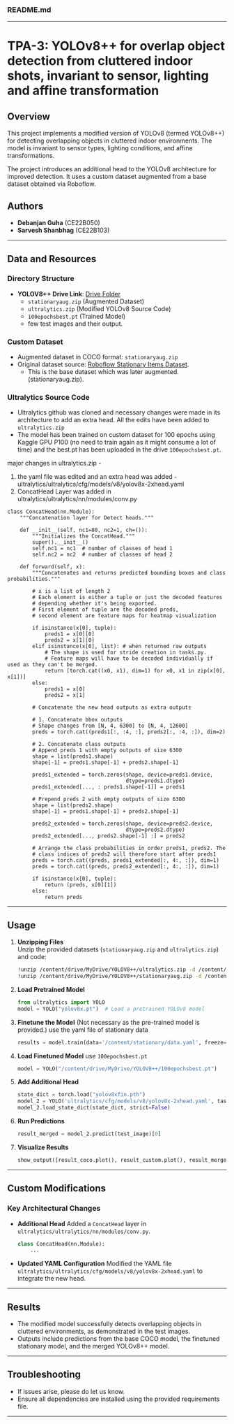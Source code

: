 ### **README.md**

---

# **TPA-3: YOLOv8++ for overlap object detection from cluttered indoor shots, invariant to sensor, lighting and affine transformation**

## **Overview**
This project implements a modified version of YOLOv8 (termed YOLOv8++) for detecting overlapping objects in cluttered indoor environments. The model is invariant to sensor types, lighting conditions, and affine transformations. 

The project introduces an additional head to the YOLOv8 architecture for improved detection. It uses a custom dataset augmented from a base dataset obtained via Roboflow.

## **Authors**
- **Debanjan Guha** (CE22B050)
- **Sarvesh Shanbhag** (CE22B103)

---

## **Data and Resources**
### **Directory Structure**
- **YOLOV8++ Drive Link**: [Drive Folder](https://drive.google.com/drive/folders/1z78FACvcam31CxOse2aGdolgLaJXjsnV?usp=sharing)
  - `stationaryaug.zip` (Augmented Dataset)
  - `ultralytics.zip` (Modified YOLOv8 Source Code)
  - `100epochsbest.pt` (Trained Model)
  - few test images and their output.
    
### **Custom Dataset**
- Augmented dataset in COCO format: `stationaryaug.zip`
- Original dataset source: [Roboflow Stationary Items Dataset](https://universe.roboflow.com/national-university-fast/stationary-items-dataset/dataset/8).
  - This is the base dataset which was later augmented. (stationaryaug.zip).

### **Ultralytics Source Code**
- Ultralytics github was cloned and necessary changes were made in its architecture to add an extra head. All the edits have been added to `ultralytics.zip`
- The model has been trained on custom dataset for 100 epochs using Kaggle GPU P100 (no need to train again as it might consume a lot of time) and the best.pt has been uploaded in the drive `100epochsbest.pt`.

major changes in ultralytics.zip -
1. the yaml file was edited and an extra head was added - ultralytics/ultralytics/cfg/models/v8/yolov8x-2xhead.yaml
2. ConcatHead Layer was added in ultralytics/ultralytics/nn/modules/conv.py

```
class ConcatHead(nn.Module):
    """Concatenation layer for Detect heads."""

    def __init__(self, nc1=80, nc2=1, ch=()):
        """Initializes the ConcatHead."""
        super().__init__()
        self.nc1 = nc1  # number of classes of head 1
        self.nc2 = nc2  # number of classes of head 2

    def forward(self, x):
        """Concatenates and returns predicted bounding boxes and class probabilities."""

        # x is a list of length 2
        # Each element is either a tuple or just the decoded features
        # depending whether it's being exported.
        # First element of tuple are the decoded preds,
        # second element are feature maps for heatmap visualization

        if isinstance(x[0], tuple):
            preds1 = x[0][0]
            preds2 = x[1][0]
        elif isinstance(x[0], list): # when returned raw outputs
            # The shape is used for stride creation in tasks.py.
            # Feature maps will have to be decoded individually if used as they can't be merged.
            return [torch.cat((x0, x1), dim=1) for x0, x1 in zip(x[0], x[1])]
        else:
            preds1 = x[0]
            preds2 = x[1]

        # Concatenate the new head outputs as extra outputs

        # 1. Concatenate bbox outputs
        # Shape changes from [N, 4, 6300] to [N, 4, 12600]
        preds = torch.cat((preds1[:, :4, :], preds2[:, :4, :]), dim=2)

        # 2. Concatenate class outputs
        # Append preds 1 with empty outputs of size 6300
        shape = list(preds1.shape)
        shape[-1] = preds1.shape[-1] + preds2.shape[-1]

        preds1_extended = torch.zeros(shape, device=preds1.device,
                                      dtype=preds1.dtype)
        preds1_extended[..., : preds1.shape[-1]] = preds1

        # Prepend preds 2 with empty outputs of size 6300
        shape = list(preds2.shape)
        shape[-1] = preds1.shape[-1] + preds2.shape[-1]

        preds2_extended = torch.zeros(shape, device=preds2.device,
                                      dtype=preds2.dtype)
        preds2_extended[..., preds2.shape[-1] :] = preds2

        # Arrange the class probabilities in order preds1, preds2. The
        # class indices of preds2 will therefore start after preds1
        preds = torch.cat((preds, preds1_extended[:, 4:, :]), dim=1)
        preds = torch.cat((preds, preds2_extended[:, 4:, :]), dim=1)

        if isinstance(x[0], tuple):
            return (preds, x[0][1])
        else:
            return preds
```
---


## **Usage**
1. **Unzipping Files**  
   Unzip the provided datasets (`stationaryaug.zip` and `ultralytics.zip`) and code:
   ```bash
   !unzip /content/drive/MyDrive/YOLOV8++/ultralytics.zip -d /content/
   !unzip /content/drive/MyDrive/YOLOV8++/stationaryaug.zip -d /content/
   ```

2. **Load Pretrained Model**
   ```python
   from ultralytics import YOLO
   model = YOLO("yolov8x.pt")  # Load a pretrained YOLOv8 model
   ```

3. **Finetune the Model**
   (Not necessary as the pre-trained model is provided.)
   use the yaml file of stationary data
   ```python
   results = model.train(data='/content/stationary/data.yaml', freeze=22, epochs=100, imgsz=640)
   ```

5. **Load Finetuned Model**
   use `100epochsbest.pt`
   ```python
   model = YOLO("/content/drive/MyDrive/YOLOV8++/100epochsbest.pt")
   ```

7. **Add Additional Head**
   ```python
   state_dict = torch.load("yolov8xfin.pth")
   model_2 = YOLO('ultralytics/cfg/models/v8/yolov8x-2xhead.yaml', task="detect").load('yolov8x.pt')
   model_2.load_state_dict(state_dict, strict=False)
   ```

8. **Run Predictions**
   ```python
   result_merged = model_2.predict(test_image)[0]
   ```

9. **Visualize Results**
   ```python
   show_output([result_coco.plot(), result_custom.plot(), result_merged.plot()])
   ```

---

## **Custom Modifications**
### **Key Architectural Changes**
- **Additional Head**
  Added a `ConcatHead` layer in `ultralytics/ultralytics/nn/modules/conv.py`.
  ```python
  class ConcatHead(nn.Module):
      ...
  ```

- **Updated YAML Configuration**
  Modified the YAML file `ultralytics/ultralytics/cfg/models/v8/yolov8x-2xhead.yaml` to integrate the new head.

---

## **Results**
- The modified model successfully detects overlapping objects in cluttered environments, as demonstrated in the test images.
- Outputs include predictions from the base COCO model, the finetuned stationary model, and the merged YOLOv8++ model.

---


## **Troubleshooting**
- If issues arise, please do let us know.
- Ensure all dependencies are installed using the provided requirements file.

---

